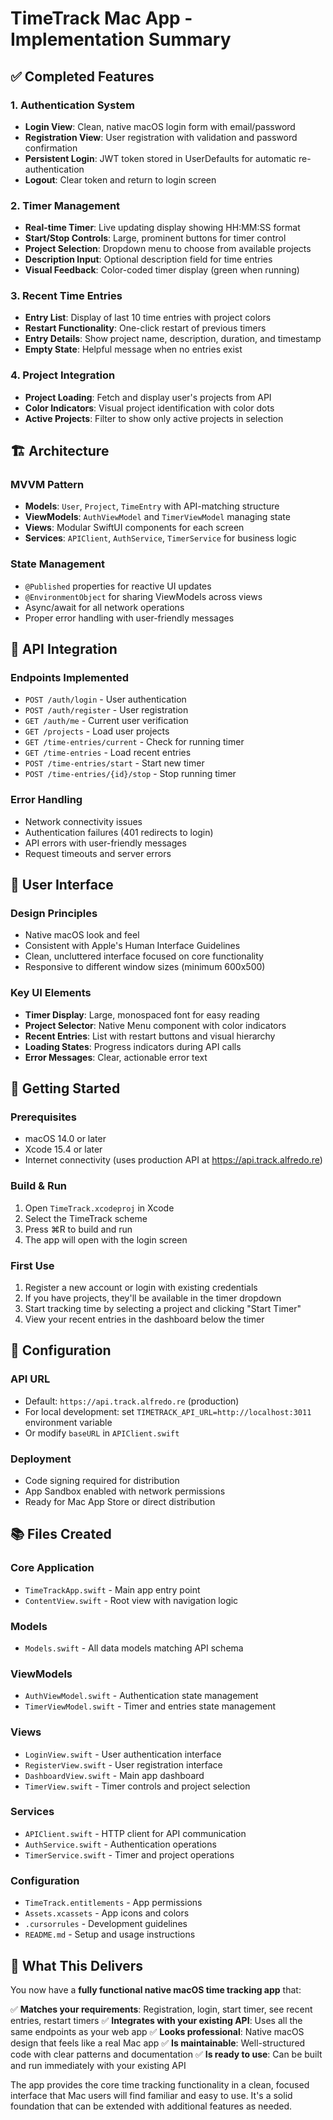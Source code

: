 # TimeTrack Mac App - Implementation Summary

## ✅ Completed Features

### 1. Authentication System
- **Login View**: Clean, native macOS login form with email/password
- **Registration View**: User registration with validation and password confirmation
- **Persistent Login**: JWT token stored in UserDefaults for automatic re-authentication
- **Logout**: Clear token and return to login screen

### 2. Timer Management
- **Real-time Timer**: Live updating display showing HH:MM:SS format
- **Start/Stop Controls**: Large, prominent buttons for timer control
- **Project Selection**: Dropdown menu to choose from available projects
- **Description Input**: Optional description field for time entries
- **Visual Feedback**: Color-coded timer display (green when running)

### 3. Recent Time Entries
- **Entry List**: Display of last 10 time entries with project colors
- **Restart Functionality**: One-click restart of previous timers
- **Entry Details**: Show project name, description, duration, and timestamp
- **Empty State**: Helpful message when no entries exist

### 4. Project Integration
- **Project Loading**: Fetch and display user's projects from API
- **Color Indicators**: Visual project identification with color dots
- **Active Projects**: Filter to show only active projects in selection

## 🏗️ Architecture

### MVVM Pattern
- **Models**: `User`, `Project`, `TimeEntry` with API-matching structure
- **ViewModels**: `AuthViewModel` and `TimerViewModel` managing state
- **Views**: Modular SwiftUI components for each screen
- **Services**: `APIClient`, `AuthService`, `TimerService` for business logic

### State Management
- `@Published` properties for reactive UI updates
- `@EnvironmentObject` for sharing ViewModels across views
- Async/await for all network operations
- Proper error handling with user-friendly messages

## 🔌 API Integration

### Endpoints Implemented
- `POST /auth/login` - User authentication
- `POST /auth/register` - User registration
- `GET /auth/me` - Current user verification
- `GET /projects` - Load user projects
- `GET /time-entries/current` - Check for running timer
- `GET /time-entries` - Load recent entries
- `POST /time-entries/start` - Start new timer
- `POST /time-entries/{id}/stop` - Stop running timer

### Error Handling
- Network connectivity issues
- Authentication failures (401 redirects to login)
- API errors with user-friendly messages
- Request timeouts and server errors

## 📱 User Interface

### Design Principles
- Native macOS look and feel
- Consistent with Apple's Human Interface Guidelines
- Clean, uncluttered interface focused on core functionality
- Responsive to different window sizes (minimum 600x500)

### Key UI Elements
- **Timer Display**: Large, monospaced font for easy reading
- **Project Selector**: Native Menu component with color indicators
- **Recent Entries**: List with restart buttons and visual hierarchy
- **Loading States**: Progress indicators during API calls
- **Error Messages**: Clear, actionable error text

## 🚀 Getting Started

### Prerequisites
- macOS 14.0 or later
- Xcode 15.4 or later
- Internet connectivity (uses production API at https://api.track.alfredo.re)

### Build & Run
1. Open `TimeTrack.xcodeproj` in Xcode
2. Select the TimeTrack scheme
3. Press ⌘R to build and run
4. The app will open with the login screen

### First Use
1. Register a new account or login with existing credentials
2. If you have projects, they'll be available in the timer dropdown
3. Start tracking time by selecting a project and clicking "Start Timer"
4. View your recent entries in the dashboard below the timer

## 🔧 Configuration

### API URL
- Default: `https://api.track.alfredo.re` (production)
- For local development: set `TIMETRACK_API_URL=http://localhost:3011` environment variable
- Or modify `baseURL` in `APIClient.swift`

### Deployment
- Code signing required for distribution
- App Sandbox enabled with network permissions
- Ready for Mac App Store or direct distribution

## 📚 Files Created

### Core Application
- `TimeTrackApp.swift` - Main app entry point
- `ContentView.swift` - Root view with navigation logic

### Models
- `Models.swift` - All data models matching API schema

### ViewModels
- `AuthViewModel.swift` - Authentication state management
- `TimerViewModel.swift` - Timer and entries state management

### Views
- `LoginView.swift` - User authentication interface
- `RegisterView.swift` - User registration interface
- `DashboardView.swift` - Main app dashboard
- `TimerView.swift` - Timer controls and project selection

### Services
- `APIClient.swift` - HTTP client for API communication
- `AuthService.swift` - Authentication operations
- `TimerService.swift` - Timer and project operations

### Configuration
- `TimeTrack.entitlements` - App permissions
- `Assets.xcassets` - App icons and colors
- `.cursorrules` - Development guidelines
- `README.md` - Setup and usage instructions

## 🎯 What This Delivers

You now have a **fully functional native macOS time tracking app** that:

✅ **Matches your requirements**: Registration, login, start timer, see recent entries, restart timers
✅ **Integrates with your existing API**: Uses all the same endpoints as your web app
✅ **Looks professional**: Native macOS design that feels like a real Mac app
✅ **Is maintainable**: Well-structured code with clear patterns and documentation
✅ **Is ready to use**: Can be built and run immediately with your existing API

The app provides the core time tracking functionality in a clean, focused interface that Mac users will find familiar and easy to use. It's a solid foundation that can be extended with additional features as needed.